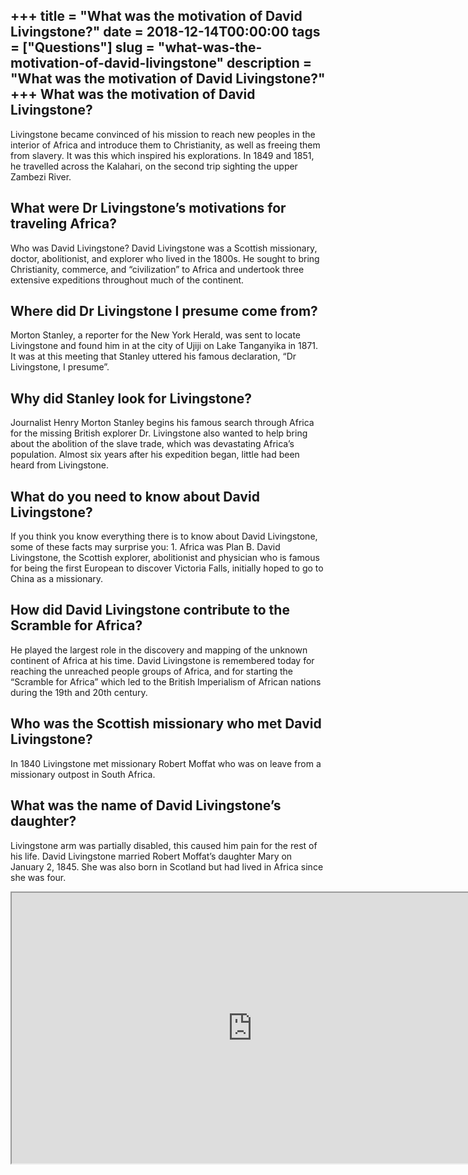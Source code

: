 +++
title = "What was the motivation of David Livingstone?"
date = 2018-12-14T00:00:00
tags = ["Questions"]
slug = "what-was-the-motivation-of-david-livingstone"
description = "What was the motivation of David Livingstone?"
+++
What was the motivation of David Livingstone?
---------------------------------------------

Livingstone became convinced of his mission to reach new peoples in the interior of Africa and introduce them to Christianity, as well as freeing them from slavery. It was this which inspired his explorations. In 1849 and 1851, he travelled across the Kalahari, on the second trip sighting the upper Zambezi River.

What were Dr Livingstone’s motivations for traveling Africa?
------------------------------------------------------------

Who was David Livingstone? David Livingstone was a Scottish missionary, doctor, abolitionist, and explorer who lived in the 1800s. He sought to bring Christianity, commerce, and “civilization” to Africa and undertook three extensive expeditions throughout much of the continent.

Where did Dr Livingstone I presume come from?
---------------------------------------------

Morton Stanley, a reporter for the New York Herald, was sent to locate Livingstone and found him in at the city of Ujiji on Lake Tanganyika in 1871. It was at this meeting that Stanley uttered his famous declaration, “Dr Livingstone, I presume”.

Why did Stanley look for Livingstone?
-------------------------------------

Journalist Henry Morton Stanley begins his famous search through Africa for the missing British explorer Dr. Livingstone also wanted to help bring about the abolition of the slave trade, which was devastating Africa’s population. Almost six years after his expedition began, little had been heard from Livingstone.

What do you need to know about David Livingstone?
-------------------------------------------------

If you think you know everything there is to know about David Livingstone, some of these facts may surprise you: 1. Africa was Plan B. David Livingstone, the Scottish explorer, abolitionist and physician who is famous for being the first European to discover Victoria Falls, initially hoped to go to China as a missionary.

How did David Livingstone contribute to the Scramble for Africa?
----------------------------------------------------------------

He played the largest role in the discovery and mapping of the unknown continent of Africa at his time. David Livingstone is remembered today for reaching the unreached people groups of Africa, and for starting the “Scramble for Africa” which led to the British Imperialism of African nations during the 19th and 20th century.

Who was the Scottish missionary who met David Livingstone?
----------------------------------------------------------

In 1840 Livingstone met missionary Robert Moffat who was on leave from a missionary outpost in South Africa.

What was the name of David Livingstone’s daughter?
--------------------------------------------------

Livingstone arm was partially disabled, this caused him pain for the rest of his life. David Livingstone married Robert Moffat’s daughter Mary on January 2, 1845. She was also born in Scotland but had lived in Africa since she was four.

<iframe allow="accelerometer; autoplay; clipboard-write; encrypted-media; gyroscope; picture-in-picture" allowfullscreen="" class="__youtube_prefs__  epyt-is-override  no-lazyload" data-no-lazy="1" data-origheight="433" data-origwidth="770" data-skipgform_ajax_framebjll="" height="433" id="_ytid_53983" loading="lazy" src="https://www.youtube.com/embed/VUYxrPE35EQ?enablejsapi=1&autoplay=0&cc_load_policy=0&cc_lang_pref=&iv_load_policy=1&loop=0&modestbranding=0&rel=1&fs=1&playsinline=0&autohide=2&theme=dark&color=red&controls=1&" title="YouTube player" width="770"></iframe>